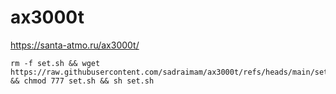 # ax3000t

https://santa-atmo.ru/ax3000t/

```
rm -f set.sh && wget https://raw.githubusercontent.com/sadraimam/ax3000t/refs/heads/main/set.sh && chmod 777 set.sh && sh set.sh
```
